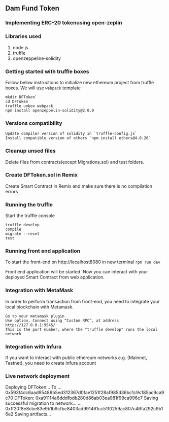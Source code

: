 ## Dam Fund Token
### Implementing ERC-20 tokenusing open-zeplin

### Libraries used
1. node.js
2. truffle
3. openzeppeline-solidity

### Getting started with truffle boxes
Follow below instructions to initialize new ethereum project from truffle boxes. We will use `webpack` template
```
mkdir DFToken`
cd DFToken
truffle unbox webpack
npm install openzeppelin-solidity@2.0.0
```
### Versions compatibility
```
Update compiler version of solidity in `truffle-config.js`
Install compatible version of ethers `npm install ethers@4.0.20`
```

### Cleanup unsed files
Delete files from contracts(except Migrations.sol) and test folders.

### Create DFToken.sol in Remix
Create Smart Contract in Remix and make sure there is no compilation errors

### Running the truffle
Start the truffle console
```
truffle develop
compile
migrate --reset
test
```
### Running front end application
To start the front-end on http://localhost8080 in new terminal
`rpm run dev`

Front end application will be started.
Now you can interact with your deployed Smart Contract from web application.

### Integration with MetaMask
In order to perform transaction from front-end, you need to integrate your local blockchain with Metamask.
```
Go to your metamask plugin
Use option, Connect using “Custom RPC”, at address http://127.0.0.1:9545/
This is the port number, where the "truffle develop" runs the local network
```

### Integration with Infura
If you want to interact with public ethereum networks e.g. (Mainnet, Testnet), you need to create Infura account

### Live network deployment
 Deploying DFToken...
  Tx ... 0x593f4dc6aad95486b5ed312367d0fae1251f28af985d36bc1c9c185ac9ca9c70
  DFToken: 0xa91114a6dddfbdb280d86ab03ea981f99ca996c7
Saving successful migration to network...
  ... 0xff20f8e8cbe83e9b1b9cfbc8403ad991461cc51f0259ac807c46fa292c9b16e2
Saving artifacts...
